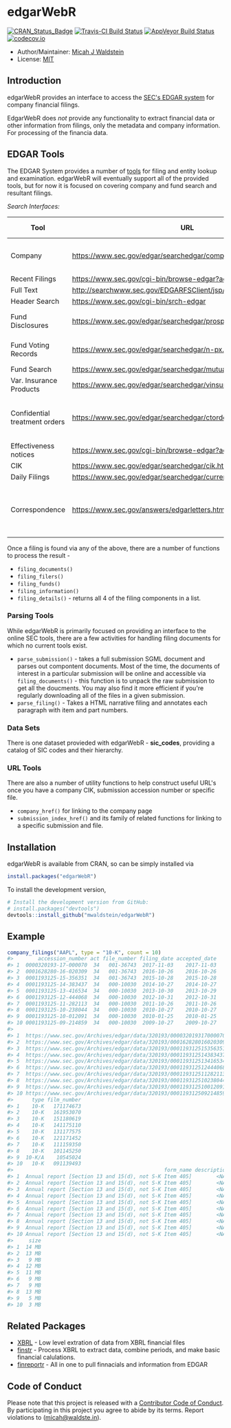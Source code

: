 
<!-- README.md is generated from README.Rmd. Please edit that file -->
edgarWebR
=========

[![CRAN\_Status\_Badge](http://www.r-pkg.org/badges/version/edgarWebR)](https://cran.r-project.org/package=edgarWebR) [![Travis-CI Build Status](https://travis-ci.org/mwaldstein/edgarWebR.svg?branch=master)](https://travis-ci.org/mwaldstein/edgarWebR) [![AppVeyor Build Status](https://ci.appveyor.com/api/projects/status/github/mwaldstein/edgarWebR?branch=master&svg=true)](https://ci.appveyor.com/project/mwaldstein/edgarWebR) [![codecov.io](https://codecov.io/github/mwaldstein/edgarWebR/coverage.svg?branch=master)](https://codecov.io/github/mwaldstein/edgarWebR?branch=master)

-   Author/Maintainer: [Micah J Waldstein](https://micah.waldste.in)
-   License: [MIT](https://opensource.org/licenses/MIT)

Introduction
------------

edgarWebR provides an interface to access the [SEC's EDGAR system](https://www.sec.gov/edgar/searchedgar/webusers.htm) for company financial filings.

EdgarWebR does *not* provide any functionality to extract financial data or other information from filings, only the metadata and company information. For processing of the financia data.

EDGAR Tools
-----------

The EDGAR System provides a number of [tools](https://www.sec.gov/edgar/searchedgar/webusers.htm) for filing and entity lookup and examination. edgarWebR will eventually support all of the provided tools, but for now it is focused on covering company and fund search and resultant filings.

*Search Interfaces:*

<table>
<colgroup>
<col width="26%" />
<col width="54%" />
<col width="19%" />
</colgroup>
<thead>
<tr class="header">
<th>Tool</th>
<th>URL</th>
<th>edgarWebR function(s)</th>
</tr>
</thead>
<tbody>
<tr class="odd">
<td>Company</td>
<td><a href="https://www.sec.gov/edgar/searchedgar/companysearch.html" class="uri">https://www.sec.gov/edgar/searchedgar/companysearch.html</a></td>
<td><code>company_search()</code>, <code>company_information()</code>, <code>company_details()</code>, <code>company_filings()</code></td>
</tr>
<tr class="even">
<td>Recent Filings</td>
<td><a href="https://www.sec.gov/cgi-bin/browse-edgar?action=getcurrent" class="uri">https://www.sec.gov/cgi-bin/browse-edgar?action=getcurrent</a></td>
<td><code>latest_filings()</code></td>
</tr>
<tr class="odd">
<td>Full Text</td>
<td><a href="http://searchwww.sec.gov/EDGARFSClient/jsp/EDGAR_MainAccess.jsp" class="uri">http://searchwww.sec.gov/EDGARFSClient/jsp/EDGAR_MainAccess.jsp</a></td>
<td><code>full_text()</code></td>
</tr>
<tr class="even">
<td>Header Search</td>
<td><a href="https://www.sec.gov/cgi-bin/srch-edgar" class="uri">https://www.sec.gov/cgi-bin/srch-edgar</a></td>
<td><code>header_search()</code></td>
</tr>
<tr class="odd">
<td>Fund Disclosures</td>
<td><a href="https://www.sec.gov/edgar/searchedgar/prospectus.htm" class="uri">https://www.sec.gov/edgar/searchedgar/prospectus.htm</a></td>
<td>Use <code>company_search()</code> and specify the 'type' parameter as 485</td>
</tr>
<tr class="even">
<td>Fund Voting Records</td>
<td><a href="https://www.sec.gov/edgar/searchedgar/n-px.htm" class="uri">https://www.sec.gov/edgar/searchedgar/n-px.htm</a></td>
<td>Use <code>company_search()</code> and specify the 'type' parameter as 'N-PX'</td>
</tr>
<tr class="odd">
<td>Fund Search</td>
<td><a href="https://www.sec.gov/edgar/searchedgar/mutualsearch.html" class="uri">https://www.sec.gov/edgar/searchedgar/mutualsearch.html</a></td>
<td><code>fund_search()</code></td>
</tr>
<tr class="even">
<td>Var. Insurance Products</td>
<td><a href="https://www.sec.gov/edgar/searchedgar/vinsurancesearch.html" class="uri">https://www.sec.gov/edgar/searchedgar/vinsurancesearch.html</a></td>
<td>N/A</td>
</tr>
<tr class="odd">
<td>Confidential treatment orders</td>
<td><a href="https://www.sec.gov/edgar/searchedgar/ctorders.htm" class="uri">https://www.sec.gov/edgar/searchedgar/ctorders.htm</a></td>
<td>Use <code>header_search()</code>, <code>company_search()</code>, <code>latest_filings()</code>, or <code>full_text()</code> and use form types 'CT ORDER'</td>
</tr>
<tr class="even">
<td>Effectiveness notices</td>
<td><a href="https://www.sec.gov/cgi-bin/browse-edgar?action=geteffect" class="uri">https://www.sec.gov/cgi-bin/browse-edgar?action=geteffect</a></td>
<td>N/A</td>
</tr>
<tr class="odd">
<td>CIK</td>
<td><a href="https://www.sec.gov/edgar/searchedgar/cik.htm" class="uri">https://www.sec.gov/edgar/searchedgar/cik.htm</a></td>
<td><code>cik_search()</code></td>
</tr>
<tr class="even">
<td>Daily Filings</td>
<td><a href="https://www.sec.gov/edgar/searchedgar/currentevents.htm" class="uri">https://www.sec.gov/edgar/searchedgar/currentevents.htm</a></td>
<td><code>current_events()</code></td>
</tr>
<tr class="odd">
<td>Correspondence</td>
<td><a href="https://www.sec.gov/answers/edgarletters.htm" class="uri">https://www.sec.gov/answers/edgarletters.htm</a></td>
<td>Use <code>header_search()</code>, <code>company_search()</code>, <code>latest_filings()</code>, or <code>full_text()</code> and use form types 'upload' or 'corresp'</td>
</tr>
</tbody>
</table>

Once a filing is found via any of the above, there are a number of functions to process the result -

-   `filing_documents()`
-   `filing_filers()`
-   `filing_funds()`
-   `filing_information()`
-   `filing_details()` - returns all 4 of the filing components in a list.

### Parsing Tools

While edgarWebR is primarily focused on providing an interface to the online SEC tools, there are a few activities for handling filing documents for which no current tools exist.

-   `parse_submission()` - takes a full submission SGML document and parses out compontent documents. Most of the time, the documents of interest in a particular submission will be online and accessible via `filing_documents()` - this function is to unpack the raw submission to get all the doucments. You may also find it more efficient if you're regularly downloading all of the files in a given submission.
-   `parse_filing()` - Takes a HTML narrative filing and annotates each paragraph with item and part numbers.

### Data Sets

There is one dataset provieded with edgarWebR - **sic\_codes**, providing a catalog of SIC codes and their hierarchy.

### URL Tools

There are also a number of utility functions to help construct useful URL's once you have a company CIK, submission accession number or specific file.

-   `company_href()` for linking to the company page
-   `submission_index_href()` and its family of related functions for linking to a specific submission and file.

Installation
------------

edgarWebR is available from CRAN, so can be simply installed via

``` r
install.packages("edgarWebR")
```

To install the development version,

``` r
# Install the development version from GitHub:
# install.packages("devtools")
devtools::install_github("mwaldstein/edgarWebR")
```

Example
-------

``` r
company_filings("AAPL", type = "10-K", count = 10)
#>        accession_number act file_number filing_date accepted_date
#> 1  0000320193-17-000070  34   001-36743  2017-11-03    2017-11-03
#> 2  0001628280-16-020309  34   001-36743  2016-10-26    2016-10-26
#> 3  0001193125-15-356351  34   001-36743  2015-10-28    2015-10-28
#> 4  0001193125-14-383437  34   000-10030  2014-10-27    2014-10-27
#> 5  0001193125-13-416534  34   000-10030  2013-10-30    2013-10-29
#> 6  0001193125-12-444068  34   000-10030  2012-10-31    2012-10-31
#> 7  0001193125-11-282113  34   000-10030  2011-10-26    2011-10-26
#> 8  0001193125-10-238044  34   000-10030  2010-10-27    2010-10-27
#> 9  0001193125-10-012091  34   000-10030  2010-01-25    2010-01-25
#> 10 0001193125-09-214859  34   000-10030  2009-10-27    2009-10-27
#>                                                                                                href
#> 1  https://www.sec.gov/Archives/edgar/data/320193/000032019317000070/0000320193-17-000070-index.htm
#> 2  https://www.sec.gov/Archives/edgar/data/320193/000162828016020309/0001628280-16-020309-index.htm
#> 3  https://www.sec.gov/Archives/edgar/data/320193/000119312515356351/0001193125-15-356351-index.htm
#> 4  https://www.sec.gov/Archives/edgar/data/320193/000119312514383437/0001193125-14-383437-index.htm
#> 5  https://www.sec.gov/Archives/edgar/data/320193/000119312513416534/0001193125-13-416534-index.htm
#> 6  https://www.sec.gov/Archives/edgar/data/320193/000119312512444068/0001193125-12-444068-index.htm
#> 7  https://www.sec.gov/Archives/edgar/data/320193/000119312511282113/0001193125-11-282113-index.htm
#> 8  https://www.sec.gov/Archives/edgar/data/320193/000119312510238044/0001193125-10-238044-index.htm
#> 9  https://www.sec.gov/Archives/edgar/data/320193/000119312510012091/0001193125-10-012091-index.htm
#> 10 https://www.sec.gov/Archives/edgar/data/320193/000119312509214859/0001193125-09-214859-index.htm
#>      type film_number
#> 1    10-K   171174673
#> 2    10-K   161953070
#> 3    10-K   151180619
#> 4    10-K   141175110
#> 5    10-K   131177575
#> 6    10-K   121171452
#> 7    10-K   111159350
#> 8    10-K   101145250
#> 9  10-K/A    10545024
#> 10   10-K   091139493
#>                                                 form_name description
#> 1  Annual report [Section 13 and 15(d), not S-K Item 405]        <NA>
#> 2  Annual report [Section 13 and 15(d), not S-K Item 405]        <NA>
#> 3  Annual report [Section 13 and 15(d), not S-K Item 405]        <NA>
#> 4  Annual report [Section 13 and 15(d), not S-K Item 405]        <NA>
#> 5  Annual report [Section 13 and 15(d), not S-K Item 405]        <NA>
#> 6  Annual report [Section 13 and 15(d), not S-K Item 405]        <NA>
#> 7  Annual report [Section 13 and 15(d), not S-K Item 405]        <NA>
#> 8  Annual report [Section 13 and 15(d), not S-K Item 405]        <NA>
#> 9  Annual report [Section 13 and 15(d), not S-K Item 405]        <NA>
#> 10 Annual report [Section 13 and 15(d), not S-K Item 405]        <NA>
#>     size
#> 1  14 MB
#> 2  13 MB
#> 3   9 MB
#> 4  12 MB
#> 5  11 MB
#> 6   9 MB
#> 7   9 MB
#> 8  13 MB
#> 9   5 MB
#> 10  3 MB
```

Related Packages
----------------

-   [XBRL](https://CRAN.R-project.org/package=XBRL) - Low level extration of data from XBRL financial files
-   [finstr](https://github.com/bergant/finstr) - Process XBRL to extract data, combine periods, and make basic financial calulations.
-   [finreportr](https://github.com/sewardlee337/finreportr) - All in one to pull finnacials and information from EDGAR

Code of Conduct
---------------

Please note that this project is released with a [Contributor Code of Conduct](CONDUCT.md). By participating in this project you agree to abide by its terms. Report violations to (<micah@waldste.in>).
